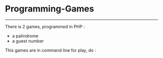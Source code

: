 # Programming-Games
--- 
There is 2 games, programmed in PHP :
- a palindrome
- a guest number

This games are in command line for play, do :
```php palindrome.php

